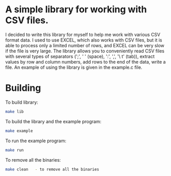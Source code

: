 # A simple library for working with CSV files.
I decided to write this library for myself to help me work with various CSV format data. I used to use EXCEL, which also works with CSV files, but it is able to process only a limited number of rows, and EXCEL can be very slow if the file is very large. The library allows you to conveniently read CSV files with several types of separators (';', ' ' (space), ':', ',', '\ t' (tab)), extract values by row and column numbers, add rows to the end of the data, write a file. An example of using the library is given in the example.c file.

# Building
To build library:
``` bash
make lib
```
To build the library and the example program:
``` bash
make example
```
To run the example program:
``` bash
make run
```
To remove all the binaries:
``` bash
make clean   - to remove all the binaries
```